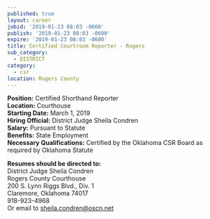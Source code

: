 ```yaml
---
published: true
layout: career
jobid: '2019-01-23 08:03 -0600'
publish: '2019-01-23 08:03 -0600'
expire: '2019-01-23 08:03 -0600'
title: Certified Courtroom Reporter - Rogers
sub_category:
  - DISTRICT
category:
  - csr
location: Rogers County
---
```

**Position:** Certified Shorthand Reporter  
**Location:** Courthouse  
**Starting Date:** March 1, 2019  
**Hiring Official:**  District Judge Sheila Condren  
**Salary:** Pursuant to Statute  
**Benefits:** State Employment  
**Necessary Qualifications:** Certified by the Oklahoma CSR Board as required by Oklahoma Statute  

**Resumes should be directed to:**  
District Judge Sheila Condren   
Rogers County Courthouse  
200 S. Lynn Riggs Blvd., Div. 1  
Claremore, Oklahoma 74017  
918-923-4968  
Or email to [sheila.condren@oscn.net](mailto:sheila.condren@oscn.net)

